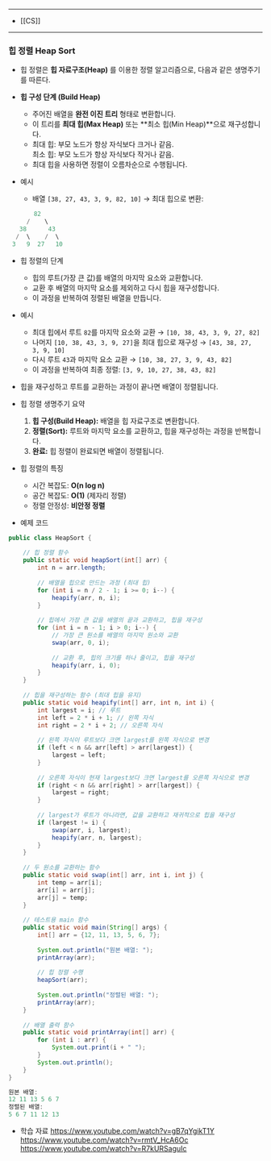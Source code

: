 
---
- [[CS]]
---
### 힙 정렬 Heap Sort

- 힙 정렬은 **힙 자료구조(Heap)** 를 이용한 정렬 알고리즘으로, 다음과 같은 생명주기를 따른다.
	
- **힙 구성 단계 (Build Heap)**
	
	- 주어진 배열을 **완전 이진 트리** 형태로 변환합니다.
	- 이 트리를 **최대 힙(Max Heap)** 또는 **최소 힙(Min Heap)**으로 재구성합니다.
	- 최대 힙: 부모 노드가 항상 자식보다 크거나 같음.  
	    최소 힙: 부모 노드가 항상 자식보다 작거나 같음.
	- 최대 힙을 사용하면 정렬이 오름차순으로 수행됩니다.
	
- 예시
	- 배열 `[38, 27, 43, 3, 9, 82, 10]` → 최대 힙으로 변환:
```java
       82
     /    \
   38      43
  /  \    /  \
 3   9  27   10
```
	
- 힙 정렬의 단계 
	- 힙의 루트(가장 큰 값)를 배열의 마지막 요소와 교환합니다.
	- 교환 후 배열의 마지막 요소를 제외하고 다시 힙을 재구성합니다.
	- 이 과정을 반복하여 정렬된 배열을 만듭니다.
	  
- 예시
	- 최대 힙에서 루트 `82`를 마지막 요소와 교환 → `[10, 38, 43, 3, 9, 27, 82]`
	- 나머지 `[10, 38, 43, 3, 9, 27]`을 최대 힙으로 재구성 → `[43, 38, 27, 3, 9, 10]`
	- 다시 루트 `43`과 마지막 요소 교환 → `[10, 38, 27, 3, 9, 43, 82]`
	- 이 과정을 반복하여 최종 정렬: `[3, 9, 10, 27, 38, 43, 82]`
	
- 힙을 재구성하고 루트를 교환하는 과정이 끝나면 배열이 정렬됩니다.
	  
-  힙 정렬 생명주기 요약
	1. **힙 구성(Build Heap):** 배열을 힙 자료구조로 변환합니다.
	2. **정렬(Sort):** 루트와 마지막 요소를 교환하고, 힙을 재구성하는 과정을 반복합니다.
	3. **완료:** 힙 정렬이 완료되면 배열이 정렬됩니다.
	
- 힙 정렬의 특징
	
	- 시간 복잡도: **O(n log n)**
	- 공간 복잡도: **O(1)** (제자리 정렬)
	- 정렬 안정성: **비안정 정렬**
	  
- 예제 코드
``` java
public class HeapSort {
	
    // 힙 정렬 함수
    public static void heapSort(int[] arr) {
        int n = arr.length;
		
        // 배열을 힙으로 만드는 과정 (최대 힙)
        for (int i = n / 2 - 1; i >= 0; i--) {
            heapify(arr, n, i);
        }
		
        // 힙에서 가장 큰 값을 배열의 끝과 교환하고, 힙을 재구성
        for (int i = n - 1; i > 0; i--) {
            // 가장 큰 원소를 배열의 마지막 원소와 교환
            swap(arr, 0, i);
			
            // 교환 후, 힙의 크기를 하나 줄이고, 힙을 재구성
            heapify(arr, i, 0);
        }
    }
	
    // 힙을 재구성하는 함수 (최대 힙을 유지)
    public static void heapify(int[] arr, int n, int i) {
        int largest = i; // 루트
        int left = 2 * i + 1; // 왼쪽 자식
        int right = 2 * i + 2; // 오른쪽 자식
		
        // 왼쪽 자식이 루트보다 크면 largest를 왼쪽 자식으로 변경
        if (left < n && arr[left] > arr[largest]) {
            largest = left;
        }
		
        // 오른쪽 자식이 현재 largest보다 크면 largest를 오른쪽 자식으로 변경
        if (right < n && arr[right] > arr[largest]) {
            largest = right;
        }
		
        // largest가 루트가 아니라면, 값을 교환하고 재귀적으로 힙을 재구성
        if (largest != i) {
            swap(arr, i, largest);
            heapify(arr, n, largest);
        }
    }
	
    // 두 원소를 교환하는 함수
    public static void swap(int[] arr, int i, int j) {
        int temp = arr[i];
        arr[i] = arr[j];
        arr[j] = temp;
    }
	
    // 테스트용 main 함수
    public static void main(String[] args) {
        int[] arr = {12, 11, 13, 5, 6, 7};
		
        System.out.println("원본 배열: ");
        printArray(arr);
		
        // 힙 정렬 수행
        heapSort(arr);
		
        System.out.println("정렬된 배열: ");
        printArray(arr);
    }
	
    // 배열 출력 함수
    public static void printArray(int[] arr) {
        for (int i : arr) {
            System.out.print(i + " ");
        }
        System.out.println();
    }
}

원본 배열: 
12 11 13 5 6 7 
정렬된 배열: 
5 6 7 11 12 13
```
	
- 학습 자료
	https://www.youtube.com/watch?v=gB7qYgikT1Y
	https://www.youtube.com/watch?v=rmtV_HcA6Oc
	https://www.youtube.com/watch?v=R7kURSaguIc


